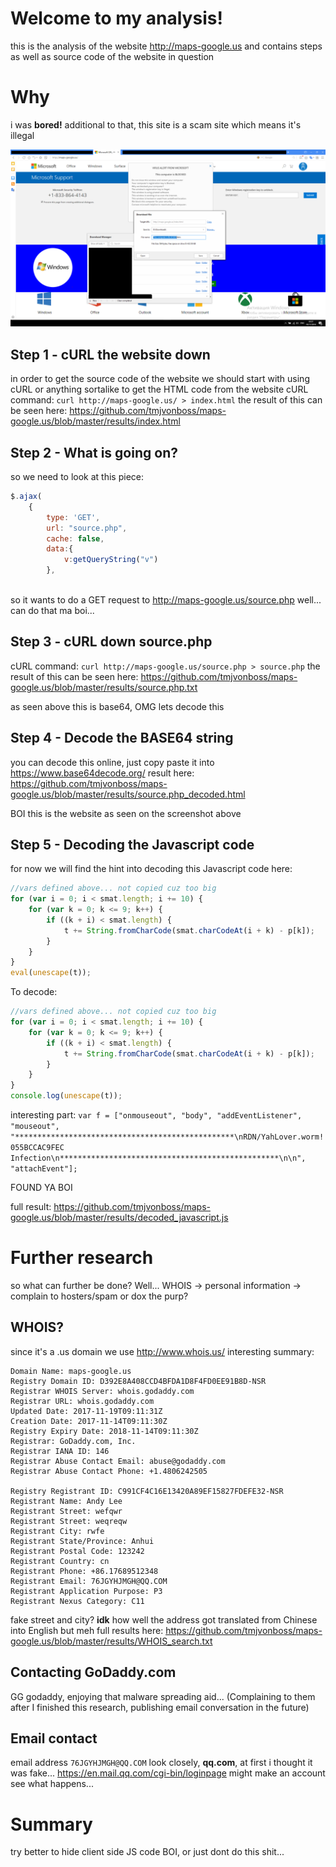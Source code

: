 # Welcome to my analysis!

this is the analysis of the website http://maps-google.us and contains steps as well as source code of the website in question

# Why

i was **bored!** additional to that, this site is a scam site which means it's illegal

![ScreenShot](images/MainPage.png)

## Step 1 - cURL the website down

in order to get the source code of the website we should start with using cURL or anything sortalike to get the HTML code from the website
cURL command: `curl http://maps-google.us/ > index.html`
the result of this can be seen here:
https://github.com/tmjvonboss/maps-google.us/blob/master/results/index.html


## Step 2 - What is going on?

so we need to look at this piece:
~~~javascript
$.ajax(
	{
		type: 'GET',
		url: "source.php",
		cache: false,
		data:{
			v:getQueryString("v")
		},
		
~~~
so it wants to do a GET request to http://maps-google.us/source.php
well... can do that ma boi...

## Step 3 - cURL down source.php
cURL command: `curl http://maps-google.us/source.php > source.php`
the result of this can be seen here:
https://github.com/tmjvonboss/maps-google.us/blob/master/results/source.php.txt

as seen above this is base64, OMG lets decode this

## Step 4 - Decode the BASE64 string

you can decode this online, just copy paste it into https://www.base64decode.org/
result here:
https://github.com/tmjvonboss/maps-google.us/blob/master/results/source.php_decoded.html

BOI this is the website as seen on the screenshot above

## Step 5 - Decoding the Javascript code

for now we will find the hint into decoding this Javascript code here:

~~~javascript
//vars defined above... not copied cuz too big
for (var i = 0; i < smat.length; i += 10) {
	for (var k = 0; k <= 9; k++) {
		if ((k + i) < smat.length) {
			t += String.fromCharCode(smat.charCodeAt(i + k) - p[k]);
		}
	}
}
eval(unescape(t));
~~~

To decode:
~~~javascript
//vars defined above... not copied cuz too big
for (var i = 0; i < smat.length; i += 10) {
	for (var k = 0; k <= 9; k++) {
		if ((k + i) < smat.length) {
			t += String.fromCharCode(smat.charCodeAt(i + k) - p[k]);
		}
	}
}
console.log(unescape(t));
~~~

interesting part: `var f = ["onmouseout", "body", "addEventListener", "mouseout", "*************************************************\nRDN/YahLover.worm!055BCCAC9FEC Infection\n*************************************************\n\n", "attachEvent"];`

FOUND YA BOI

full result:
https://github.com/tmjvonboss/maps-google.us/blob/master/results/decoded_javascript.js

# Further research

so what can further be done? 
Well...
WHOIS -> personal information -> complain to hosters/spam or dox the purp?

## WHOIS?
since it's a .us domain we use http://www.whois.us/
interesting summary:
~~~
Domain Name: maps-google.us 
Registry Domain ID: D392E8A408CCD4BFDA1D8F4FD0EE91B8D-NSR 
Registrar WHOIS Server: whois.godaddy.com 
Registrar URL: whois.godaddy.com 
Updated Date: 2017-11-19T09:11:31Z 
Creation Date: 2017-11-14T09:11:30Z 
Registry Expiry Date: 2018-11-14T09:11:30Z 
Registrar: GoDaddy.com, Inc. 
Registrar IANA ID: 146 
Registrar Abuse Contact Email: abuse@godaddy.com 
Registrar Abuse Contact Phone: +1.4806242505 

Registry Registrant ID: C991CF4C16E13420A89EF15827FDEFE32-NSR 
Registrant Name: Andy Lee 
Registrant Street: wefqwr 
Registrant Street: weqreqw 
Registrant City: rwfe 
Registrant State/Province: Anhui 
Registrant Postal Code: 123242 
Registrant Country: cn 
Registrant Phone: +86.17689512348 
Registrant Email: 76JGYHJMGH@QQ.COM 
Registrant Application Purpose: P3 
Registrant Nexus Category: C11 
~~~
fake street and city? **idk** how well the address got translated from Chinese into English but meh
full results here:
https://github.com/tmjvonboss/maps-google.us/blob/master/results/WHOIS_search.txt

## Contacting GoDaddy.com
GG godaddy, enjoying that malware spreading aid...
(Complaining to them after I finished this research, publishing email conversation in the future)

## Email contact
email address `76JGYHJMGH@QQ.COM`
look closely, **qq.com**, at first i thought it was fake...
https://en.mail.qq.com/cgi-bin/loginpage
might make an account see what happens...

# Summary
try better to hide client side JS code BOI, or just dont do this shit...
